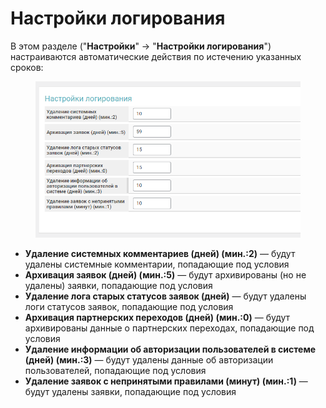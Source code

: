 # Настройки логирования

В этом разделе ("**Настройки**" -> "**Настройки логирования**") настраиваются автоматические действия по истечению указанных сроков:

<figure><img src="../../../.gitbook/assets/image (1070).png" alt=""><figcaption></figcaption></figure>

* **Удаление системных комментариев (дней) (мин.:2)** — будут удалены системные комментарии, попадающие под условия
* **Архивация заявок (дней) (мин.:5)** — будут архивированы (но не удалены) заявки, попадающие под условия
* **Удаление лога старых статусов заявок (дней)** — будут удалены логи статусов заявок, попадающие под условия
* **Архивация партнерских переходов (дней) (мин.:0)** — будут архивированы данные о партнерских переходах, попадающие под условия
* **Удаление информации об авторизации пользователей в системе (дней) (мин.:3)** — будут удалены данные об авторизации пользователей, попадающие под условия
* **Удаление заявок с непринятыми правилами (минут) (мин.:1)** — будут удалены заявки, попадающие под условия
